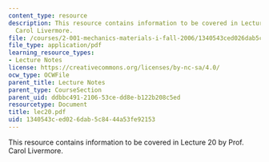 ```yaml
---
content_type: resource
description: This resource contains information to be covered in Lecture 20 by Prof.
  Carol Livermore.
file: /courses/2-001-mechanics-materials-i-fall-2006/1340543ced026dab5c8444a53fe92153_lec20.pdf
file_type: application/pdf
learning_resource_types:
- Lecture Notes
license: https://creativecommons.org/licenses/by-nc-sa/4.0/
ocw_type: OCWFile
parent_title: Lecture Notes
parent_type: CourseSection
parent_uid: ddbbc491-2106-53ce-dd8e-b122b208c5ed
resourcetype: Document
title: lec20.pdf
uid: 1340543c-ed02-6dab-5c84-44a53fe92153
---
```

This resource contains information to be covered in Lecture 20 by Prof. Carol Livermore.